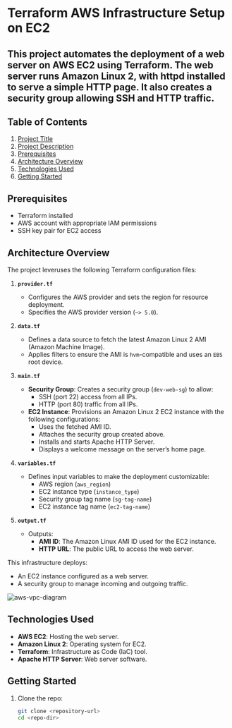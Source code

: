 # Terraform AWS Infrastructure Setup on EC2

## This project automates the deployment of a web server on AWS EC2 using Terraform. The web server runs Amazon Linux 2, with httpd installed to serve a simple HTTP page. It also creates a security group allowing SSH and HTTP traffic.

## Table of Contents
1. [Project Title](#project-title)
2. [Project Description](#project-description)
3. [Prerequisites](#prerequisites)
4. [Architecture Overview](#architecture-overview)
5. [Technologies Used](#technologies-used)
6. [Getting Started](#getting-started)


## Prerequisites
- Terraform installed
- AWS account with appropriate IAM permissions
- SSH key pair for EC2 access

## Architecture Overview
The project leveruses the following Terraform configuration files:

1. **`provider.tf`**
   - Configures the AWS provider and sets the region for resource deployment.
   - Specifies the AWS provider version (`~> 5.0`).

2. **`data.tf`**
   - Defines a data source to fetch the latest Amazon Linux 2 AMI (Amazon Machine Image).
   - Applies filters to ensure the AMI is `hvm`-compatible and uses an `EBS` root device.

3. **`main.tf`**
   - **Security Group**: Creates a security group (`dev-web-sg`) to allow:
     - SSH (port 22) access from all IPs.
     - HTTP (port 80) traffic from all IPs.
   - **EC2 Instance**: Provisions an Amazon Linux 2 EC2 instance with the following configurations:
     - Uses the fetched AMI ID.
     - Attaches the security group created above.
     - Installs and starts Apache HTTP Server.
     - Displays a welcome message on the server’s home page.

4. **`variables.tf`**
   - Defines input variables to make the deployment customizable:
     - AWS region (`aws_region`)
     - EC2 instance type (`instance_type`)
     - Security group tag name (`sg-tag-name`)
     - EC2 instance tag name (`ec2-tag-name`)

5. **`output.tf`**
   - Outputs:
     - **AMI ID**: The Amazon Linux AMI ID used for the EC2 instance.
     - **HTTP URL**: The public URL to access the web server.

This infrastructure deploys:
- An EC2 instance configured as a web server.
- A security group to manage incoming and outgoing traffic.

![aws-vpc-diagram](https://github.com/user-attachments/assets/805cb7f0-7742-4594-8988-cb9529320fbb)


## Technologies Used
- **AWS EC2**: Hosting the web server.
- **Amazon Linux 2**: Operating system for EC2.
- **Terraform**: Infrastructure as Code (IaC) tool.
- **Apache HTTP Server**: Web server software.

## Getting Started
1. Clone the repo:
   ```bash
   git clone <repository-url>
   cd <repo-dir>
   ```
